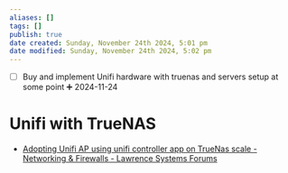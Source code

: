 ```yaml
---
aliases: []
tags: []
publish: true
date created: Sunday, November 24th 2024, 5:01 pm
date modified: Sunday, November 24th 2024, 5:02 pm
---
```



- [ ] Buy and implement Unifi hardware with truenas and servers setup at some point ➕ 2024-11-24

# Unifi with TrueNAS

- [Adopting Unifi AP using unifi controller app on TrueNas scale - Networking & Firewalls - Lawrence Systems Forums](https://forums.lawrencesystems.com/t/adopting-unifi-ap-using-unifi-controller-app-on-truenas-scale/20107)